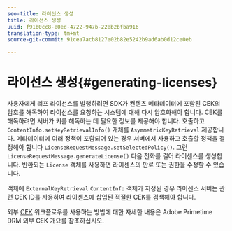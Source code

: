 ```yaml
---
seo-title: 라이선스 생성
title: 라이선스 생성
uuid: f91b0cc8-e0ed-4722-947b-22eb2bfba916
translation-type: tm+mt
source-git-commit: 91cea7acb8127e02b82e5242b9ad6ab0d12ce0eb

---
```



# 라이선스 생성{#generating-licenses}

사용자에게 리프 라이선스를 발행하려면 SDK가 컨텐츠 메타데이터에 포함된 CEK의 암호를 해독하여 라이선스를 요청하는 시스템에 대해 다시 암호화해야 합니다. CEK를 해독하려면 서버가 키를 해독하는 데 필요한 정보를 제공해야 합니다. 호출하고 `ContentInfo.setKeyRetrievalInfo()` 개체를 `AsymmetricKeyRetrieval` 제공합니다. 메타데이터에 여러 정책이 포함되어 있는 경우 서버에서 사용하고 호출할 정책을 결정해야 합니다 `LicenseRequestMessage.setSelectedPolicy()`. 그런 `LicenseRequestMessage.generateLicense()` 다음 전화를 걸어 라이센스를 생성합니다. 반환되는 `License` 객체를 사용하면 라이센스의 만료 또는 권한을 수정할 수 있습니다.

객체에 `ExternalKeyRetrieval` `ContentInfo` 객체가 지정된 경우 라이센스 서버는 관련 CEK ID를 사용하여 라이센스에 삽입된 적절한 CEK를 검색해야 합니다.

외부 [CEK](../../../aaxs-drm-xkey-mgmt/aaxs-drm-using-external-cek-overview.md) 워크플로우를 사용하는 방법에 대한 자세한 내용은 Adobe Primetime DRM 외부 CEK 개요를 참조하십시오.
